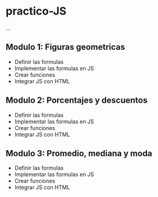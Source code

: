 # practico-JS

...

## Modulo 1: Figuras geometricas

- Definir las formulas
- Implementar las formulas en JS
- Crear funciones
- Integrar JS con HTML

## Modulo 2: Porcentajes y descuentos

- Definir las formulas
- Implementar las formulas en JS
- Crear funciones
- Integrar JS con HTML

## Modulo 3: Promedio, mediana y moda

- Definir las formulas
- Implementar las formulas en JS
- Crear funciones
- Integrar JS con HTML